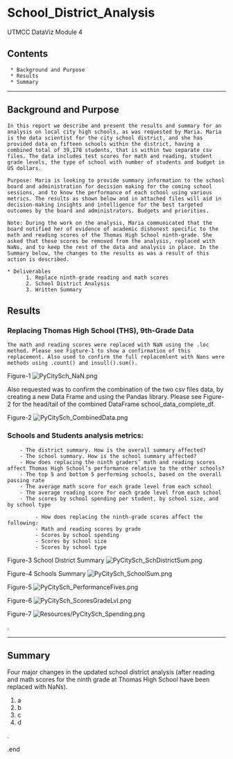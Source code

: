 # School_District_Analysis
UTMCC DataViz Module 4

## Contents
     * Background and Purpose
     * Results
     * Summary 

---

## Background and Purpose
    In this report we describe and present the results and summary for an analysis on local city high schools, as was requested by Maria. Maria is the data scientist for the city school district, and she has provided data on fifteen schools within the district, having a combined total of 39,170 students, that is within two separate csv files. The data includes test scores for math and reading, student grade levels, the type of school with number of students and budget in US dollars. 
    
    Purpose: Maria is looking to provide summary information to the school board and administration for decision making for the coming school sessions, and to know the performance of each school using various metrics. The results as shown below and in attached files will aid in decision-making insights and intelligence for the best targeted outcomes by the board and administrators. Budgets and priorities.
    
    Note: During the work on the analysis, Maria communicated that the board notified her of evidence of academic dishonest specific to the math and reading scores of the Thomas High School ninth-grade. She asked that these scores be removed from the analysis, replaced with NaNs, and to keep the rest of the data and analysis in place. In the Summary below, the changes to the results as was a result of this action is described. 

    * Deliverables
          1. Replace ninth-grade reading and math scores
          2. School District Analysis
          3. Written Summary 


## Results 
   ### Replacing Thomas High School (THS), 9th-Grade Data
    The math and reading scores were replaced with NaN using the .loc method. Please see Figture-1 to show a confirmation of this replacement. Also used to confirm the full replacemlent with Nans were methods using .count() and insull().sum(). 
   
   Figure-1 ![PyCitySch_NaN.png](https://github.com/larrydodson/School_District_Analysis/blob/master/Resources/PyCitySch_NaN.png)
   
   
   Also requested was to confirm the combination of the two csv files data, by creating a new Data Frame and using the Pandas library. Please see Figure-2 for the head/tail of the combined DataFrame school_data_complete_df. 
   
   Figure-2   ![PyCitySch_CombinedData.png](https://github.com/larrydodson/School_District_Analysis/blob/master/Resources/PyCitySch_CombinedData.png)



   ### Schools and Students analysis metrics:
        - The district summary. How is the overall summary affected?
        - The school summary. How is the school summary affected?
        - How does replacing the ninth graders’ math and reading scores affect Thomas High School’s performance relative to the other schools?
        - The top 5 and bottom 5 performing schools, based on the overall passing rate
        - The average math score for each grade level from each school
        - The average reading score for each grade level from each school
        - The scores by school spending per student, by school size, and by school type

             - How does replacing the ninth-grade scores affect the following:
             - Math and reading scores by grade
             - Scores by school spending
             - Scores by school size
             - Scores by school type



Figure-3 School District Summary ![PyCitySch_SchDistrictSum.png](https://github.com/larrydodson/School_District_Analysis/blob/master/Resources/PyCitySch_SchDistrictSum.png)



Figure-4 Schools Summary ![PyCitySch_SchoolSum.png](https://github.com/larrydodson/School_District_Analysis/blob/master/Resources/PyCitySch_SchoolSum.png)






Figure-5  ![PyCitySch_PerformanceFives.png](https://github.com/larrydodson/School_District_Analysis/blob/master/Resources/PyCitySch_PerformanceFives.png)



Figure-6  ![PyCitySch_ScoresGradeLvl.png](https://github.com/larrydodson/School_District_Analysis/blob/master/Resources/PyCitySch_ScoresGradeLvl.png)




Figure-7  ![Resources/PyCitySch_Spending.png](https://github.com/larrydodson/School_District_Analysis/blob/master/Resources/PyCitySch_Spending.png)



.

---

## Summary 

   Four major changes in the updated school district analysis (after reading and math scores for the ninth grade at Thomas High School have been replaced with NaNs).
   1. a
   2. b
   3. c
   4. d
      


.

.end 
